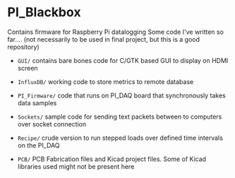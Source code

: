 # PI_Blackbox
Contains firmware for Raspberry Pi datalogging 
Some code I've written so far.... (not necessarily to be used in final project, but this is a good repository)
  - `GUI/`
      contains bare bones code for C/GTK based GUI to display on HDMI screen

  - `InfluxDB/`
      working code to store metrics to remote database

  - `PI_Firmware/`
      code that runs on PI_DAQ board that synchronously takes data samples
      
  - `Sockets/`
      sample code for sending text packets between to computers over socket connection
      
  - `Recipe/`
      crude version to run stepped loads over defined time intervals on the PI_DAQ
      
  - `PCB/`
      PCB Fabrication files and Kicad project files. Some of Kicad libraries used might not be present here
